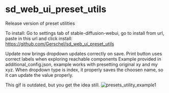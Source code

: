 # sd_web_ui_preset_utils
Release version of preset utilities

To install: Go to settings tab of stable-diffusion-webui, go to install from url, paste in this url and click install:
https://github.com/Gerschel/sd_web_ui_preset_utils

Update now brings dropdown updates correctly on save.
Print button uses correct labels when exploring reachable components
Example provided in additional_config.json, example works with presetting original xy and my xyz.
When dropdown type is index, it properly saves the choosen name, so it can update the value properly.



This gif is outdated, but you get the idea still.
![presets_utility_example1](https://user-images.githubusercontent.com/9631031/207841754-590557c0-b5a9-43ca-a35c-29410c55e42a.gif)

